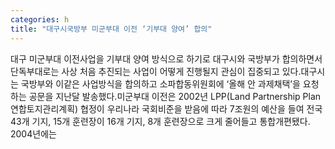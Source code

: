 ```yaml
---
categories: h
title: "대구시국방부 미군부대 이전 ‘기부대 양여’ 합의"
---
```

대구 미군부대 이전사업을 기부대 양여 방식으로 하기로 대구시와 국방부가 합의하면서 단독부대로는 사상 처음 추진되는 사업이 어떻게 진행될지 관심이 집중되고 있다.대구시는 국방부와 이같은 사업방식을 합의하고 소파합동위원회에 ‘올해 안 과제채택’을 요청하는 공문을 지난달 발송했다.미군부대 이전은 2002년 LPP(Land Partnership Plan 연합토지관리계획) 협정이 우리나라 국회비준을 받음에 따라 7조원의 예산을 들여 전국 43개 기지, 15개 훈련장이 16개 기지, 8개 훈련장으로 크게 줄어들고 통합개편됐다. 2004년에는
